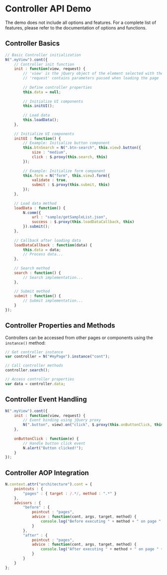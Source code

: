 # Controller API Demo

The demo does not include all options and features. For a complete list of features, please refer to the documentation of options and functions.

## Controller Basics

```javascript
// Basic Controller initialization
N(".myView").cont({
    // Controller init function
    init : function(view, request) {
        // 'view' is the jQuery object of the element selected with the selector
        // 'request' contains parameters passed when loading the page
        
        // Define controller properties
        this.data = null;
        
        // Initialize UI components
        this.initUI();
        
        // Load data
        this.loadData();
    },
    
    // Initialize UI components
    initUI : function() {
        // Example: Initialize button component
        this.btnSearch = N(".btn-search", this.view).button({
            size : "medium",
            click : $.proxy(this.search, this)
        });
        
        // Example: Initialize form component
        this.form = N("form", this.view).form({
            validate : true,
            submit : $.proxy(this.submit, this)
        });
    },
    
    // Load data method
    loadData : function() {
        N.comm({
            url : "sample/getSampleList.json",
            success : $.proxy(this.loadDataCallback, this)
        }).submit();
    },
    
    // Callback after loading data
    loadDataCallback : function(data) {
        this.data = data;
        // Process data...
    },
    
    // Search method
    search : function() {
        // Search implementation...
    },
    
    // Submit method
    submit : function() {
        // Submit implementation...
    }
});
```

## Controller Properties and Methods

Controllers can be accessed from other pages or components using the `instance()` method:

```javascript
// Get controller instance
var controller = N("#myPage").instance("cont");

// Call controller methods
controller.search();

// Access controller properties
var data = controller.data;
```

## Controller Event Handling

```javascript
N(".myView").cont({
    init : function(view, request) {
        // Event binding using jQuery proxy
        N(".button", view).on("click", $.proxy(this.onButtonClick, this));
    },
    
    onButtonClick : function(e) {
        // Handle button click event
        N.alert("Button clicked!");
    }
});
```

## Controller AOP Integration

```javascript
N.context.attr("architecture").cont = {
    pointcuts : {
        "pages" : { target : /.*/, method : ".*" }
    },
    advisors : {
        "before" : {
            pointcut : "pages",
            advice : function(cont, args, target, method) {
                console.log("Before executing " + method + " on page " + cont.view.attr("id"));
            }
        },
        "after" : {
            pointcut : "pages",
            advice : function(cont, args, target, method) {
                console.log("After executing " + method + " on page " + cont.view.attr("id"));
            }
        }
    }
};
```
